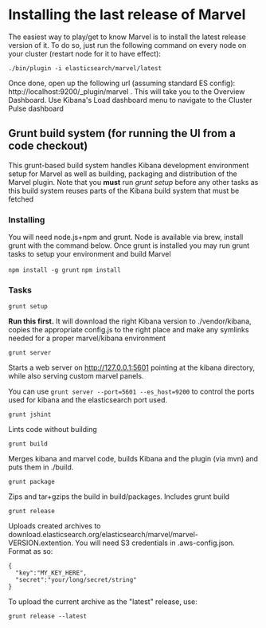 # Installing the last release of Marvel

The easiest way to play/get to know Marvel is to install the latest release version of it. To do so, just run the following command on every node on your cluster (restart node for it to have effect):

```
./bin/plugin -i elasticsearch/marvel/latest
```

Once done, open up the following url (assuming standard ES config): http://localhost:9200/_plugin/marvel  . This will take you to the Overview Dashboard. Use Kibana's Load dashboard menu to navigate to the Cluster Pulse dashboard


## Grunt build system (for running the UI from a code checkout)
This grunt-based build system handles Kibana development environment setup for Marvel as well as building, packaging and distribution of the Marvel plugin. Note that you **must** run *grunt setup* before any other tasks as this build system reuses parts of the Kibana build system that must be fetched

### Installing
You will need node.js+npm and grunt. Node is available via brew, install grunt with the command below. Once grunt is installed you may run grunt tasks to setup your environment and build Marvel

```npm install -g grunt```
```npm install```

### Tasks

```grunt setup```

**Run this first.** It will download the right Kibana version to ./vendor/kibana, copies the appropriate config.js to the right place and make any symlinks needed for a proper marvel/kibana environment

```grunt server```

Starts a web server on http://127.0.0.1:5601 pointing at the kibana directory, while also serving custom marvel panels.

You can use `grunt server --port=5601 --es_host=9200` to control the ports used for kibana and the elasticsearch port used.

```grunt jshint```

Lints code without building

```grunt build```

Merges kibana and marvel code, builds Kibana and the plugin (via mvn) and puts them in ./build.

```grunt package```

Zips and tar+gzips the build in build/packages. Includes grunt build

```grunt release```

Uploads created archives to download.elasticsearch.org/elasticsearch/marvel/marvel-VERSION.extention. You will need S3 credentials in .aws-config.json. Format as so:

```
{
  "key":"MY_KEY_HERE",
  "secret":"your/long/secret/string"
}

```

To upload the current archive as the "latest" release, use:

```grunt release --latest```
